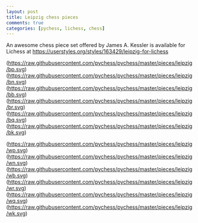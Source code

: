 ```yaml
---
layout: post
title: Leipzig chess pieces
comments: true
categories: [pychess, lichess, chess]
---
```


An awesome chess piece set offered by James A. Kessler is available for Lichess at
https://userstyles.org/styles/163429/leipzig-for-lichess

(https://raw.githubusercontent.com/pychess/pychess/master/pieces/leipzig/bp.svg)
(https://raw.githubusercontent.com/pychess/pychess/master/pieces/leipzig/bn.svg)
(https://raw.githubusercontent.com/pychess/pychess/master/pieces/leipzig/bb.svg)
(https://raw.githubusercontent.com/pychess/pychess/master/pieces/leipzig/br.svg)
(https://raw.githubusercontent.com/pychess/pychess/master/pieces/leipzig/bq.svg)
(https://raw.githubusercontent.com/pychess/pychess/master/pieces/leipzig/bk.svg)

(https://raw.githubusercontent.com/pychess/pychess/master/pieces/leipzig/wp.svg)
(https://raw.githubusercontent.com/pychess/pychess/master/pieces/leipzig/wn.svg)
(https://raw.githubusercontent.com/pychess/pychess/master/pieces/leipzig/wb.svg)
(https://raw.githubusercontent.com/pychess/pychess/master/pieces/leipzig/wr.svg)
(https://raw.githubusercontent.com/pychess/pychess/master/pieces/leipzig/wq.svg)
(https://raw.githubusercontent.com/pychess/pychess/master/pieces/leipzig/wk.svg)
